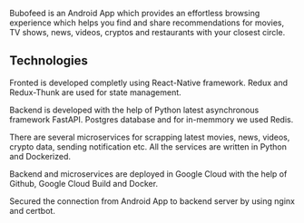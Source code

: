 Bubofeed is an Android App which provides an effortless browsing experience which helps you find and share recommendations for movies, TV shows, news, videos, cryptos and restaurants with your closest circle.

## Technologies

Fronted is developed completly using React-Native framework. Redux and Redux-Thunk are used for state management.

Backend is developed with the help of Python latest asynchronous framework FastAPI. Postgres database and for in-memmory we used Redis.

There are several microservices for scrapping latest movies, news, videos, crypto data, sending notification etc. All the services are written in Python and Dockerized.

Backend and microservices are deployed in Google Cloud with the help of Github, Google Cloud Build and Docker.

Secured the connection from Android App to backend server by using nginx and certbot.
